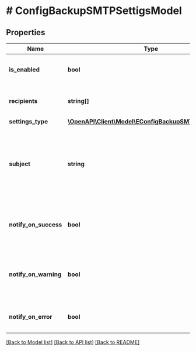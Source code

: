 # # ConfigBackupSMTPSettigsModel

## Properties

Name | Type | Description | Notes
------------ | ------------- | ------------- | -------------
**is_enabled** | **bool** | If *true*, email notifications are enabled for this job. |
**recipients** | **string[]** | Array of recipients&#39; email addresses. |
**settings_type** | [**\OpenAPI\Client\Model\EConfigBackupSMTPSettingsType**](EConfigBackupSMTPSettingsType.md) |  |
**subject** | **string** | Notification subject. Use the following variables in the subject: *%JobResult%*, *%JobName%*, *%Time%* (completion time). |
**notify_on_success** | **bool** | If *true*, email notifications are sent when the job completes successfully. |
**notify_on_warning** | **bool** | If *true*, email notifications are sent when the job completes with a warning. |
**notify_on_error** | **bool** | If *true*, email notifications are sent when the job fails. |

[[Back to Model list]](../../README.md#models) [[Back to API list]](../../README.md#endpoints) [[Back to README]](../../README.md)
